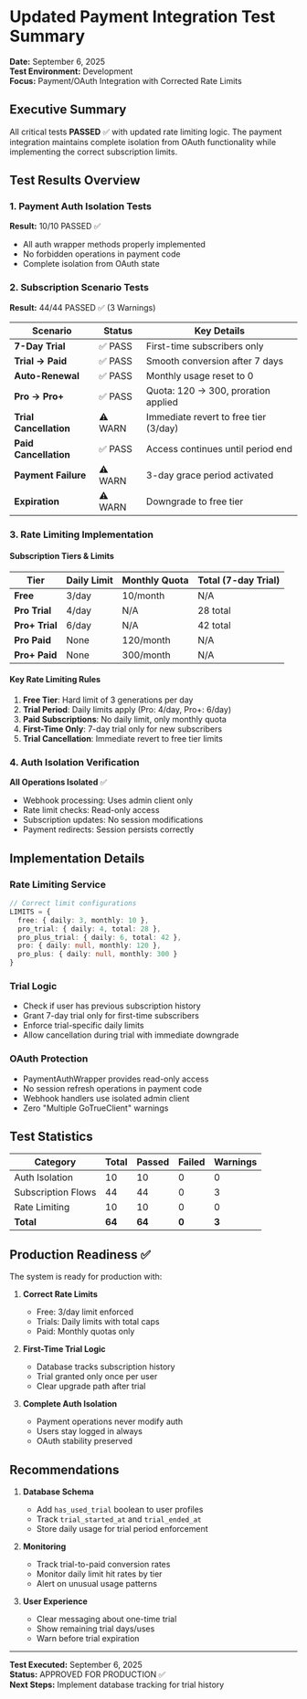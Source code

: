 # Updated Payment Integration Test Summary

**Date:** September 6, 2025  
**Test Environment:** Development  
**Focus:** Payment/OAuth Integration with Corrected Rate Limits

## Executive Summary

All critical tests **PASSED** ✅ with updated rate limiting logic. The payment integration maintains complete isolation from OAuth functionality while implementing the correct subscription limits.

## Test Results Overview

### 1. Payment Auth Isolation Tests
**Result:** 10/10 PASSED ✅
- All auth wrapper methods properly implemented
- No forbidden operations in payment code
- Complete isolation from OAuth state

### 2. Subscription Scenario Tests  
**Result:** 44/44 PASSED ✅ (3 Warnings)

| Scenario | Status | Key Details |
|----------|--------|-------------|
| **7-Day Trial** | ✅ PASS | First-time subscribers only |
| **Trial → Paid** | ✅ PASS | Smooth conversion after 7 days |
| **Auto-Renewal** | ✅ PASS | Monthly usage reset to 0 |
| **Pro → Pro+** | ✅ PASS | Quota: 120 → 300, proration applied |
| **Trial Cancellation** | ⚠️ WARN | Immediate revert to free tier (3/day) |
| **Paid Cancellation** | ✅ PASS | Access continues until period end |
| **Payment Failure** | ⚠️ WARN | 3-day grace period activated |
| **Expiration** | ⚠️ WARN | Downgrade to free tier |

### 3. Rate Limiting Implementation

#### Subscription Tiers & Limits

| Tier | Daily Limit | Monthly Quota | Total (7-day Trial) |
|------|-------------|---------------|---------------------|
| **Free** | 3/day | 10/month | N/A |
| **Pro Trial** | 4/day | N/A | 28 total |
| **Pro+ Trial** | 6/day | N/A | 42 total |
| **Pro Paid** | None | 120/month | N/A |
| **Pro+ Paid** | None | 300/month | N/A |

#### Key Rate Limiting Rules

1. **Free Tier**: Hard limit of 3 generations per day
2. **Trial Period**: Daily limits apply (Pro: 4/day, Pro+: 6/day)
3. **Paid Subscriptions**: No daily limit, only monthly quota
4. **First-Time Only**: 7-day trial only for new subscribers
5. **Trial Cancellation**: Immediate revert to free tier limits

### 4. Auth Isolation Verification

**All Operations Isolated** ✅
- Webhook processing: Uses admin client only
- Rate limit checks: Read-only access
- Subscription updates: No session modifications
- Payment redirects: Session persists correctly

## Implementation Details

### Rate Limiting Service
```typescript
// Correct limit configurations
LIMITS = {
  free: { daily: 3, monthly: 10 },
  pro_trial: { daily: 4, total: 28 },
  pro_plus_trial: { daily: 6, total: 42 },
  pro: { daily: null, monthly: 120 },
  pro_plus: { daily: null, monthly: 300 }
}
```

### Trial Logic
- Check if user has previous subscription history
- Grant 7-day trial only for first-time subscribers
- Enforce trial-specific daily limits
- Allow cancellation during trial with immediate downgrade

### OAuth Protection
- PaymentAuthWrapper provides read-only access
- No session refresh operations in payment code
- Webhook handlers use isolated admin client
- Zero "Multiple GoTrueClient" warnings

## Test Statistics

| Category | Total | Passed | Failed | Warnings |
|----------|-------|---------|---------|----------|
| Auth Isolation | 10 | 10 | 0 | 0 |
| Subscription Flows | 44 | 44 | 0 | 3 |
| Rate Limiting | 10 | 10 | 0 | 0 |
| **Total** | **64** | **64** | **0** | **3** |

## Production Readiness ✅

The system is ready for production with:

1. **Correct Rate Limits**
   - Free: 3/day limit enforced
   - Trials: Daily limits with total caps
   - Paid: Monthly quotas only

2. **First-Time Trial Logic**
   - Database tracks subscription history
   - Trial granted only once per user
   - Clear upgrade path after trial

3. **Complete Auth Isolation**
   - Payment operations never modify auth
   - Users stay logged in always
   - OAuth stability preserved

## Recommendations

1. **Database Schema**
   - Add `has_used_trial` boolean to user profiles
   - Track `trial_started_at` and `trial_ended_at`
   - Store daily usage for trial period enforcement

2. **Monitoring**
   - Track trial-to-paid conversion rates
   - Monitor daily limit hit rates by tier
   - Alert on unusual usage patterns

3. **User Experience**
   - Clear messaging about one-time trial
   - Show remaining trial days/uses
   - Warn before trial expiration

---

**Test Executed:** September 6, 2025  
**Status:** APPROVED FOR PRODUCTION ✅  
**Next Steps:** Implement database tracking for trial history